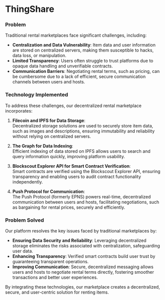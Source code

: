 # ThingShare

### Problem

Traditional rental marketplaces face significant challenges, including:

- **Centralization and Data Vulnerability**: Item data and user information are stored on centralized servers, making them susceptible to hacks, data loss, or manipulation.
- **Limited Transparency**: Users often struggle to trust platforms due to opaque data handling and unverifiable contracts.
- **Communication Barriers**: Negotiating rental terms, such as pricing, can be cumbersome due to a lack of efficient, secure communication channels between users and hosts.

### Technology Implemented

To address these challenges, our decentralized rental marketplace incorporates:

1. **Filecoin and IPFS for Data Storage**:  
   Decentralized storage solutions are used to securely store item data, such as images and descriptions, ensuring immutability and reliability without relying on centralized servers.

2. **The Graph for Data Indexing**:  
   Efficient indexing of data stored on IPFS allows users to search and query information quickly, improving platform usability.

3. **Blockscout Explorer API for Smart Contract Verification**:  
   Smart contracts are verified using the Blockscout Explorer API, ensuring transparency and enabling users to audit contract functionality independently.

4. **Push Protocol for Communication**:  
   The Push Protocol (formerly EPNS) powers real-time, decentralized communication between users and hosts, facilitating negotiations, such as bargaining for rental prices, securely and efficiently.

### Problem Solved

Our platform resolves the key issues faced by traditional marketplaces by:

- **Ensuring Data Security and Reliability**: Leveraging decentralized storage eliminates the risks associated with centralization, safeguarding user data.
- **Enhancing Transparency**: Verified smart contracts build user trust by guaranteeing transparent operations.
- **Improving Communication**: Secure, decentralized messaging allows users and hosts to negotiate rental terms directly, fostering smoother transactions and better user experiences.

By integrating these technologies, our marketplace creates a decentralized, secure, and user-centric solution for renting items.
